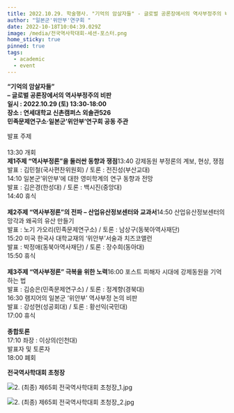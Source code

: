 ```yaml
---
title: 2022.10.29. 학술행사. "기억의 암살자들" - 글로벌 공론장에서의 역사부정주의 비판
author: "일본군'위안부'연구회 "
date: 2022-10-18T10:04:39.029Z
image: /media/전국역사학대회-세션-포스터.png
home_sticky: true
pinned: true
tags:
  - academic
  - event
---
```

**“기억의 암살자들”\
– 글로벌 공론장에서의 역사부정주의 비판**\
**일시 : 2022.10.29 (토) 13:30-18:00\
장소 : 연세대학교 신촌캠퍼스 외솔관526\
민족문제연구소·일본군’위안부’연구회 공동 주관**

발표 주제\
\
13:30 개회\
**제1주제 “역사부정론”을 둘러싼 동향과 쟁점**13:40 강제동원 부정론의 계보, 현상, 쟁점\
발표 : 김민철(국사편찬위원회) / 토론 : 전진성(부산교대)\
14:10 일본군’위안부’에 대한 영미학계의 연구 동향과 전망\
발표 : 김은경(한성대) / 토론 : 백시진(중앙대)\
14:40 휴식\
\
**제2주제 “역사부정론”의 전파 – 산업유산정보센터와 교과서**14:50 산업유산정보센터의 망각과 왜곡의 유산 만들기\
발표 : 노기 가오리(민족문제연구소) / 토론 : 남상구(동북아역사재단)\
15:20 미국 한국사 대학교재의 ‘위안부’서술과 치즈코앨런\
발표 : 박정애(동북아역사재단) / 토론 : 장수희(동아대)\
15:50 휴식\
\
**제3주제 “역사부정론” 극복을 위한 노력**16:00 포스트 피해자 시대에 강제동원을 기억하는 법\
발표 : 김승은(민족문제연구소) / 토론 : 정계향(경북대)\
16:30 램지어의 일본군 ‘위안부’ 역사부정 논의 비판\
발표 : 강성현(성공회대) / 토론 : 황선익(국민대)\
17:00 휴식\
\
**종합토론**\
17:10 좌장 : 이상의(인천대)\
발표자 및 토론자\
18:00 폐회



**전국역사학대회 초청장** 

![2\. (최종) 제65회 전국역사학대회 초청장\_1.jpg](https://mail.google.com/mail/u/0?ui=2&ik=e325cb8add&attid=0.2&permmsgid=msg-f:1747018211440638457&th=183ea7cea50eb9f9&view=fimg&fur=ip&sz=s0-l75-ft&attbid=ANGjdJ_pxd6wozI7X151WqaHGJfq9zOiD1t4AH6f-sBc7eo3Fsc8VyXz_5fN9G-iGYLsRjARGakp2B62gwBsIWk2VMG_bvrv7BUSAonsfyLO5iI0uw6W_FNxg9Cd5lE&disp=emb&realattid=ii_l9e0rsk21)

![2\. (최종) 제65회 전국역사학대회 초청장\_2.jpg](https://mail.google.com/mail/u/0?ui=2&ik=e325cb8add&attid=0.3&permmsgid=msg-f:1747018211440638457&th=183ea7cea50eb9f9&view=fimg&fur=ip&sz=s0-l75-ft&attbid=ANGjdJ-F0QRUBopC-ZqNDkWfUKpMoltZNqEwyHn8hXW3oI0kyliyLdBTDpHqCYO1hBqY2drSfGxO_XSGN7VYfwNKCQkRysU8h-cbypRr1A7JZGwMRdQGf3W1alhFnd0&disp=emb&realattid=ii_l9e0rvkz2)